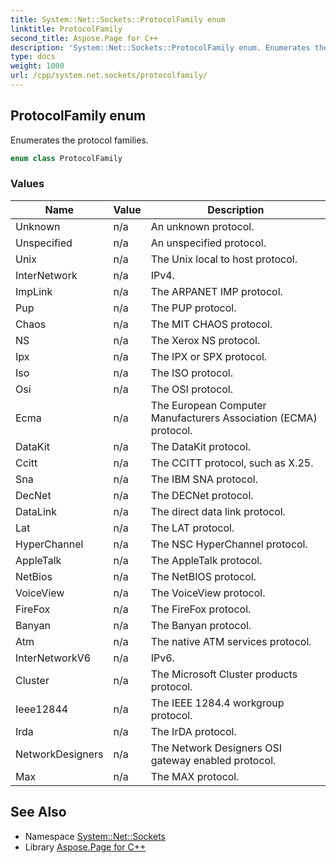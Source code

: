 ```yaml
---
title: System::Net::Sockets::ProtocolFamily enum
linktitle: ProtocolFamily
second_title: Aspose.Page for C++
description: 'System::Net::Sockets::ProtocolFamily enum. Enumerates the protocol families in C++.'
type: docs
weight: 1000
url: /cpp/system.net.sockets/protocolfamily/
---
```

## ProtocolFamily enum


Enumerates the protocol families.

```cpp
enum class ProtocolFamily
```

### Values

| Name | Value | Description |
| --- | --- | --- |
| Unknown | n/a | An unknown protocol. |
| Unspecified | n/a | An unspecified protocol. |
| Unix | n/a | The Unix local to host protocol. |
| InterNetwork | n/a | IPv4. |
| ImpLink | n/a | The ARPANET IMP protocol. |
| Pup | n/a | The PUP protocol. |
| Chaos | n/a | The MIT CHAOS protocol. |
| NS | n/a | The Xerox NS protocol. |
| Ipx | n/a | The IPX or SPX protocol. |
| Iso | n/a | The ISO protocol. |
| Osi | n/a | The OSI protocol. |
| Ecma | n/a | The European Computer Manufacturers Association (ECMA) protocol. |
| DataKit | n/a | The DataKit protocol. |
| Ccitt | n/a | The CCITT protocol, such as X.25. |
| Sna | n/a | The IBM SNA protocol. |
| DecNet | n/a | The DECNet protocol. |
| DataLink | n/a | The direct data link protocol. |
| Lat | n/a | The LAT protocol. |
| HyperChannel | n/a | The NSC HyperChannel protocol. |
| AppleTalk | n/a | The AppleTalk protocol. |
| NetBios | n/a | The NetBIOS protocol. |
| VoiceView | n/a | The VoiceView protocol. |
| FireFox | n/a | The FireFox protocol. |
| Banyan | n/a | The Banyan protocol. |
| Atm | n/a | The native ATM services protocol. |
| InterNetworkV6 | n/a | IPv6. |
| Cluster | n/a | The Microsoft Cluster products protocol. |
| Ieee12844 | n/a | The IEEE 1284.4 workgroup protocol. |
| Irda | n/a | The IrDA protocol. |
| NetworkDesigners | n/a | The Network Designers OSI gateway enabled protocol. |
| Max | n/a | The MAX protocol. |

## See Also

* Namespace [System::Net::Sockets](../)
* Library [Aspose.Page for C++](../../)
